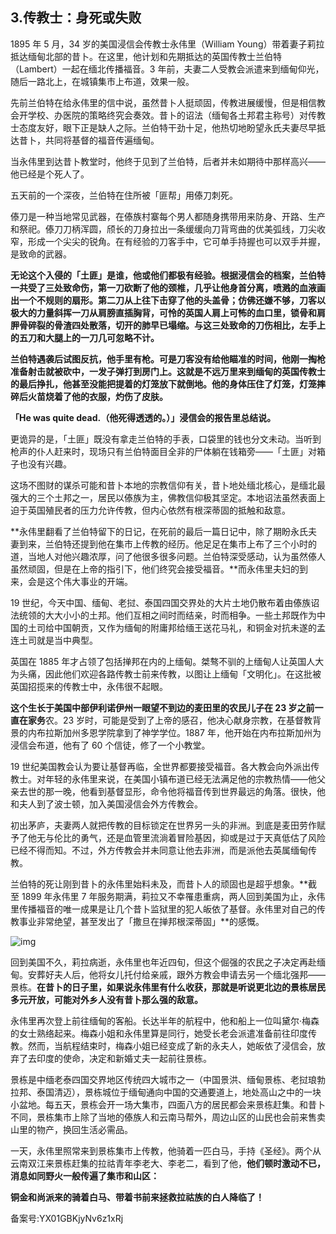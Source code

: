 ## 3.传教士：身死或失败
1895 年 5 月，34 岁的美国浸信会传教士永伟里（William Young）带着妻子莉拉抵达缅甸北部的昔卜。在这里，他计划和先期抵达的英国传教士兰伯特（Lambert）一起在缅北传播福音。3 年前，夫妻二人受教会派遣来到缅甸仰光，随后一路北上，在城镇集市上布道，效果一般。


先前兰伯特在给永伟里的信中说，虽然昔卜人挺顽固，传教进展缓慢，但是相信教会开学校、办医院的策略终究会奏效。昔卜的诏法（缅甸各土邦君主称号）对传教士态度友好，眼下正是缺人之际。兰伯特干劲十足，他热切地盼望永氏夫妻尽早抵达昔卜，共同将基督的福音传遍缅甸。


当永伟里到达昔卜教堂时，他终于见到了兰伯特，后者并未如期待中那样高兴——他已经是个死人了。


五天前的一个深夜，兰伯特在住所被「匪帮」用傣刀刺死。


傣刀是一种当地常见武器，在傣族村寨每个男人都随身携带用来防身、开路、生产和祭祀。傣刀刀柄浑圆，颀长的刀身拉出一条缓缓向刀背弯曲的优美弧线，刀尖收窄，形成一个尖尖的锐角。在有经验的刀客手中，它可单手持握也可以双手并握，是致命的武器。


**无论这个入侵的「土匪」是谁，他或他们都极有经验。根据浸信会的档案，兰伯特一共受了三处致命伤，第一刀砍断了他的颈椎，几乎让他身首分离，喷溅的血液画出一个不规则的扇形。第二刀从上往下击穿了他的头盖骨；仿佛还嫌不够，刀客以极大的力量斜挥一刀从肩膀直插胸背，可怜的英国人肩上可怖的血口里，锁骨和肩胛骨碎裂的骨渣四处散落，切开的肺早已塌缩。与这三处致命的刀伤相比，左手上的五刀和大腿上的一刀几可忽略不计。**


**兰伯特遇袭后试图反抗，他手里有枪。可是刀客没有给他瞄准的时间，他刚一掏枪准备射击就被砍中，一发子弹打到房门上。这就是不远万里来到缅甸的英国传教士的最后挣扎，他甚至没能把提着的灯笼放下就倒地。他的身体压住了灯笼，灯笼摔碎后火苗烧着了他的衣服，灼伤了皮肤。**


**「He was quite dead.（他死得透透的。）」浸信会的报告里总结说。**


更诡异的是，「土匪」既没有拿走兰伯特的手表，口袋里的钱也分文未动。当听到枪声的仆人赶来时，现场只有兰伯特面目全非的尸体躺在钱箱旁——「土匪」对箱子也没有兴趣。


这场不图财的谋杀可能和昔卜本地的宗教信仰有关，昔卜地处缅北核心，是缅北最强大的三个土邦之一，居民以傣族为主，佛教信仰极其坚定。本地诏法虽然表面上迫于英国殖民者的压力允许传教，但内心依然有根深蒂固的抵触和敌意。


**永伟里翻看了兰伯特留下的日记，在死前的最后一篇日记中，除了期盼永氏夫妻到来，兰伯特还提到他在集市上传教的经历。他足足在集市上布了三个小时的道，当地人对他兴趣浓厚，问了他很多很多问题。兰伯特深受感动，认为虽然傣人虽然顽固，但是在上帝的指引下，他们终究会接受福音。**而永伟里夫妇的到来，会是这个伟大事业的开端。


  



19 世纪，今天中国、缅甸、老挝、泰国四国交界处的大片土地仍散布着由傣族诏法统领的大大小小的土邦。他们互相之间时而结亲，时而相争。一些土邦既作为中国的土司给中国朝贡，又作为缅甸的附庸邦给缅王送花马礼，和铜金对抗未遂的孟连土司就是当中典型。


英国在 1885 年才占领了包括掸邦在内的上缅甸。桀骜不驯的上缅甸人让英国人大为头痛，因此他们欢迎各路传教士前来传教，以图让上缅甸「文明化」。在这批被英国招揽来的传教士中，永伟很不起眼。


**这个生长于美国中部伊利诺伊州一眼望不到边的麦田里的农民儿子在 23 岁之前一直在家务**农。23 岁时，可能是受到了上帝的感召，他决心献身宗教，在基督教背景的内布拉斯加州多恩学院拿到了神学学位。1887 年，他开始在内布拉斯加州为浸信会布道，他有了 60 个信徒，修了一个小教堂。


19 世纪美国教会认为要让基督再临，全世界都要接受福音。各大教会向外派出传教士。对年轻的永伟里来说，在美国小镇布道已经无法满足他的宗教热情——他父亲去世的那一晚，他看到基督显形，命令他将福音传到世界最远的角落。很快，他和夫人到了波士顿，加入美国浸信会外方传教会。


初出茅庐，夫妻两人就把传教的目标锁定在世界另一头的非洲。到底是麦田劳作赋予了他无与伦比的勇气，还是血管里流淌着冒险基因，抑或是过于天真低估了风险已经不得而知。不过，外方传教会并未同意让他去非洲，而是派他去英属缅甸传教。


兰伯特的死让刚到昔卜的永伟里始料未及，而昔卜人的顽固也是超乎想象。**截至 1899 年永伟里 7 年服务期满，莉拉又不幸罹患重病，两人回到美国为止，永伟里传播福音的唯一成果是让几个昔卜监狱里的犯人皈依了基督。永伟里对自己的传教事业非常绝望，甚至发出了「撒旦在掸邦根深蒂固」**的感慨。


![img](https://pic2.zhimg.com/v2-ca60a3249be75fdd39b91d935f19cac8.webp)

回到美国不久，莉拉病逝，永伟里也年近四旬，但这个倔强的农民之子决定再赴缅甸。安葬好夫人后，他将女儿托付给亲戚，跟外方教会申请去另一个缅北强邦——景栋。**在昔卜的日子里，如果说永伟里有什么收获，那就是听说更北边的景栋居民多元开放，可能对外乡人没有昔卜那么强的敌意。**


永伟里再次登上前往缅甸的客船。长达半年的航程中，他和船上一位叫黛尔·梅森的女士熟络起来。梅森小姐和永伟里算是同行，她受长老会派遣准备前往印度传教。然而，当航程结束时，梅森小姐已经变成了新的永夫人，她皈依了浸信会，放弃了去印度的使命，决定和新婚丈夫一起前往景栋。


景栋是中缅老泰四国交界地区传统四大城市之一（中国景洪、缅甸景栋、老挝琅勃拉邦、泰国清迈），景栋城位于缅甸通向中国的交通要道上，地处高山之中的一块小盆地。每五天，景栋会开一场大集市，四面八方的居民都会来景栋赶集。和昔卜不同，景栋集市上除了当地的傣族人和云南马帮外，周边山区的山民也会前来售卖山里的物产，换回生活必需品。


一天，永伟里照常来到景栋集市上传教，他骑着一匹白马，手持《圣经》。两个从云南双江来景栋赶集的拉祜青年李老大、李老二，看到了他，**他们顿时激动不已，消息如同野火一般传遍了集市和山区：**


**铜金和尚派来的骑着白马、带着书前来拯救拉祜族的白人降临了！**


备案号:YX01GBKjyNv6z1xRj

